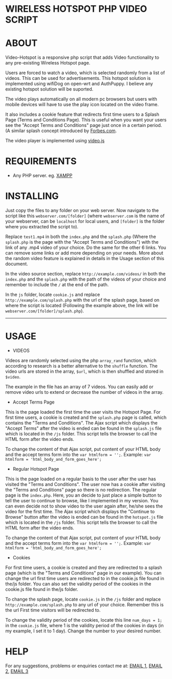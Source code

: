 # WIRELESS HOTSPOT PHP VIDEO SCRIPT

ABOUT
=====

Video-Hotspot is a responsive php script that adds Video functionality to any pre-existing Wireless Hotspot page. 

Users are forced to watch a video, which is selected randomly from a list of videos. This can be used for advertisements.
This hotspot solution is implemented using wifiDog on open-wrt and AuthPuppy. I believe any existing hotspot solution will be suported.

The video plays automatically on all modern pc browsers but users with mobile devices will have to use the play icon located on the video frame.

It also includes a cookie feature that redirects first time users to a Splash Page (Terms and Conditions Page). This is useful when you want your users see the "Accept Terms and Conditions" page just once in a certain period. (A similar splash concept introduced by [Forbes.com](http://forbes.com).

The video player is implemented using [video.js](http://www.videojs.com)


REQUIREMENTS
============

 * Any PHP server. eg. [XAMPP](https://www.apachefriends.org)

INSTALLING
==========

Just copy the files to any folder on your web server. Now navigate to the script like this `webserver.com/[folder]`
(where `webserver.com` is the name of your webserver, can be `localhost` for local users, and `[folder]` is the folder where you extracted the script to).

Replace `test1.mp4` in both the `index.php` and the `splash.php` (Where the `splash.php` is the page with the "Accept Terms and Conditions") with the link of any .mp4 video of your choice. Do the same for the other 6 links. You can remove some links or add more depending on your needs. More about the random video feature is explained in details in the Usage section of this document.

In the video source section, replace `http://example.com/videos/` in both the `index.php` and the `splash.php` with the path of the videos of your choice and remember to include the `/` at the end of the path.

In the `js` folder, locate `cookie.js` and replace `http://example.com/splash.php` with the url of the splash page, based on where the script is located (Following the example above, the link will be `webserver.com/[folder]/splash.php`).



---

USAGE
===========

* VIDEOS

Videos are randomly selected using the php `array_rand` function, which according to research is a better alternative to the `shuffle` function. The video urls are stored in the array, `$url`, which is then shuffled and stored in `$video`.

The example in the file has an array of 7 videos. You can easily add or remove video urls to extend or decrease the number of videos in the array.

* Accept Terms Page

This is the page loaded the first time the user visits the Hotspot Page. For first time users, a cookie is created and the `splash.php` page is called, which contains the "Terms and Conditions". The Ajax script which displays the "Accept Terms" after the video is ended can be found in the `splash.js` file which is located in the `/js` folder. This script tells the browser to call the HTML form after the video ends.

To change the content of that Ajax script, put content of your HTML body and the accept terms form into the `var htmlform = '';`. Example: `var htmlform = 'html_body_and_form_goes_here';`

* Regular Hotspot Page

This is the page loaded on a regular basis to the user after the user has visited the "Terms and Conditions". The user now has a cookie after visiting the "Terms and Conditions" page so there is no redirection. The regular page is the `index.php`. Here, you an decide to just place a simple button to tell the user to continue to browse, like I implemented in my version. You can even decide not to show video to the user again after, he/she sees the video for the first time. The Ajax script which displays the "Continue to Browse" button after the video is ended can be found in the `hotspot.js` file which is located in the `/js` folder. This script tells the browser to call the HTML form after the video ends.

To change the content of that Ajax script, put content of your HTML body and the accept terms form into the `var htmlform = '';`. Example: `var htmlform = 'html_body_and_form_goes_here';`

* Cookies

For first time users, a cookie is created and they are redirected to a splash page (which is the "Terms and Conditions" page in our example). You can change the url first time users are redirected to in the cookie.js file found in the/js folder. You can also set the validity period of the cookies in the cookie.js file found in the/js folder.

To change the splash page, locate `cookie.js` in the `/js` folder and replace `http://example.com/splash.php` to any url of your choice. Remember this is the url First time visitors will be redirected to.

To change the validity period of the cookies, locate this line `num_days = 1;` in the `cookie.js` file, where 1 is the validity period of the cookies in days (in my example, I set it to 1 day). Change the number to your desired number.

HELP
==========
For any suggestions, problems or enquiries contact me at: [EMAIL 1](mailto:kofikwarteng1@gmail.com), [EMAIL 2](mailto:kofi@artheontech.com), [EMAIL 3](mailto:kofi.kwarteng@atrams.co)
